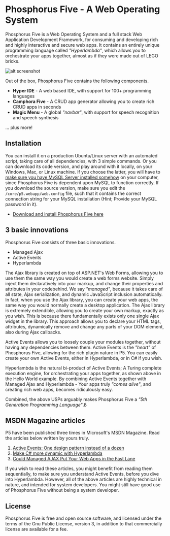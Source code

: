 Phosphorus Five - A Web Operating System
===============

Phosphorus Five is a Web Operating System and a full stack Web Application Development Framework, for consuming and developing rich and highly 
interactive and secure web apps. It contains an entirely unique programming language called _"Hyperlambda"_, which 
allows you to orchestrate your apps together, almost as if they were made out of LEGO bricks.

![alt screenshot](https://phosphorusfive.files.wordpress.com/2018/03/desktop-screenshot-github.png)

Out of the box, Phosphorus Five contains the following components.

* __Hyper IDE__ - A web based IDE, with support for 100+ programming languages
* __Camphora Five__ - A CRUD app generator allowing you to create rich CRUD apps in seconds
* __Magic Menu__ - A global _"navbar"_, with support for speech recognition and speech synthesis

... plus more!

## Installation

You can install it on a production Ubuntu/Linux server with an automated script, taking care of all dependencies, with 3 simple commands. Or
you can download its code version, and play around with it locally, on your Windows, Mac, or Linux machine. If you choose the latter, you will
have to [make sure you have MySQL Server installed somehow](https://dev.mysql.com/downloads/mysql/) on your computer, since Phosphorus Five
is dependent upon MySQL to function correctly. If you download the source version, make sure you edit the `/core/p5.webapp/web.config` file,
such that it contains the correct connection string for your MySQL installation (Hint; Provide your MySQL password in it).

* [Download and install Phosphorus Five here](https://github.com/polterguy/phosphorusfive/releases)

## 3 basic innovations

Phosphorus Five consists of three basic innovations.

* Managed Ajax
* Active Events
* Hyperlambda

The Ajax library is created on top of ASP.NET's Web Forms, allowing you to use them the same way you would create a web forms website.
Simply inject them declaratively into your markup, and change their properties and attributes in your codebehind. We say _"managed"_, because
it takes care of all state, Ajax serialization, and dynamic JavaScript inclusion automatically. In fact, when you use the Ajax library, you can
create your web apps, the same way you would normally create a desktop application. The Ajax library is extremely extendible, allowing you to create
your own markup, exactly as you wish. This is because there fundamentally exists only one single Ajax widget in the library. This approach allows 
you to declare your HTML tags, attributes, dynamically remove and change any parts of your DOM element, also during Ajax callbacks.

Active Events allows you to loosely couple your modules together, without having any dependencies between them. Active Events is the _"heart"_ of
Phosphorus Five, allowing for the rich plugin nature in P5. You can easily create your own Active Events, either in Hyperlambda, or in C# if you wish.

Hyperlambda is the natural bi-product of Active Events; A Turing complete execution engine, for orchestrating your apps 
together, as shown above in the Hello World example. By combining Active Events together with Managed Ajax and Hyperlambda - Your apps truly
_"comes alive"_, and creating rich web apps, becomes ridiculously easy.

Combined, the above USPs arguably makes Phosphorus Five a _"5th Generation Programming Language"_.ß

## MSDN Magazine articles

P5 have been published three times in Microsoft's MSDN Magazine. Read the articles below written by yours truly.

1. [Active Events: One design pattern instead of a dozen](https://msdn.microsoft.com/en-us/magazine/mt795187)
2. [Make C# more dynamic with Hyperlambda](https://msdn.microsoft.com/en-us/magazine/mt809119)
3. [Could Managed AJAX Put Your Web Apps in the Fast Lane](https://msdn.microsoft.com/en-us/magazine/mt826343)

If you wish to read these articles, you might benefit from reading them sequentially, to make sure you understand Active Events, 
before you dive into Hyperlambda. However, all of the above articles are highly technical in nature, and intended for system
developers. You might still have good use of Phosphorus Five without being a system developer.

## License

Phosphorus Five is free and open source software, and licensed under the terms
of the Gnu Public License, version 3, in addition to that commercially license are available for a fee.